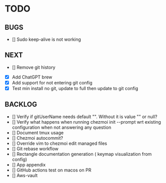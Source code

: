 # TODO

## BUGS

- [] Sudo keep-alive is not working

## NEXT

- [] Remove git history
- [x] Add ChatGPT brew
- [x] Add support for not entering git config
- [x] Test min install no git, update to full then update to git config

## BACKLOG

- [] Verify if gitUserName needs default "". Without it is value "" or null?
- [] Verify what happens when running chezmoi init --prompt wrt existing
  configuration when not answering any question
- [] Document tmux usage
- [] Chezmoi autocommit?
- [] Override vim to chezmoi edit managed files
- [] Git rebase workflow
- [] Rectangle documentation generation ( keymap visualization from config)
- [] App appendix
- [] GitHub actions test on macos on PR
- [] Aws-vault
